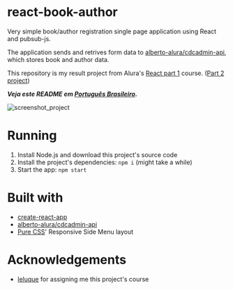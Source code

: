 # react-book-author
Very simple book/author registration single page application using React and pubsub-js.

The application sends and retrives form data to  [alberto-alura/cdcadmin-api](https://github.com/alberto-alura/cdcadmin-api), which stores book and author data.

This repository is my result project from Alura's [React part 1](https://cursos.alura.com.br/course/react) course. ([Part 2 project](https://github.com/g-otn/Instalura))

***Veja este README em [Português Brasileiro](https://github.com/g-otn/react-book-author/blob/master/README.pt-BR.md).***

![screenshot_project](https://user-images.githubusercontent.com/44736064/63740825-f25f5a00-c868-11e9-806f-0d5468b136e7.png)

# Running
1. Install Node.js and download this project's source code
2. Install the project's dependencies: `npm i` (might take a while)
3. Start the app: `npm start`


# Built with
- [create-react-app](https://github.com/facebook/create-react-app/)
- [alberto-alura/cdcadmin-api](https://github.com/alberto-alura/cdcadmin-api)
- [Pure CSS](https://purecss.io)' Responsive Side Menu layout

# Acknowledgements
- [leluque](https://github.com/leluque) for assigning me this project's course
